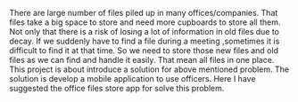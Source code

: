 There are large number of files piled up in many offices/companies. That files 
take a big space to store and need more cupboards to store all them. Not only that there is a risk 
of losing a lot of information in old files due to decay. If we suddenly have to find a file during a 
meeting ,sometimes it is difficult to find it at that time. So we need to store those new files and 
old files as we can find and handle it easily. That mean all files in one place.  
This project is about introduce a solution for above mentioned problem. The solution is develop 
a mobile application to use officers. Here I have suggested the office files store app for solve this 
problem.
